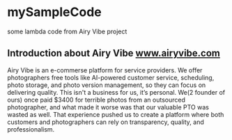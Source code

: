 # mySampleCode

some lambda code from Airy Vibe project

## Introduction about Airy Vibe www.airyvibe.com

Airy Vibe is an e-commerse platform for service providers. We offer photographers free tools like AI-powered customer service, scheduling, photo storage, and photo version management, so they can focus on delivering quality. This isn't a business for us, it’s personal. We(2 founder of ours) once paid $3400 for terrible photos from an outsourced photographer, and what made it worse was that our valuable PTO was wasted as well. That experience pushed us to create a platform where both customers and photographers can rely on transparency, quality, and professionalism.
